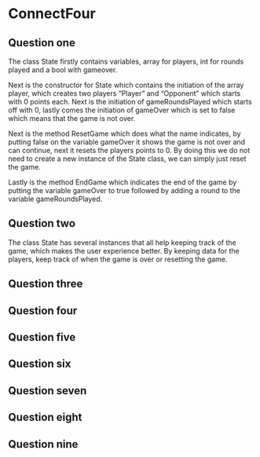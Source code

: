 # ConnectFour

## Question one
The class State firstly contains variables, array for players, int for rounds played and a bool with gameover. 
 
Next is the constructor for State which contains the initiation of the array player, which creates two players 
“Player” and “Opponent” which starts with 0 points each. Next is the initiation of gameRoundsPlayed which starts 
off with 0, lastly comes the initiation of gameOver which is set to false which means that the game is not over. 

Next is the method ResetGame which does what the name indicates, by putting false on the variable gameOver it 
shows the game is not over and can continue, next it resets the players points to 0. By doing this we do not 
need to create a new instance of the State class, we can simply just reset the game. 

Lastly is the method EndGame which indicates the end of the game by putting the variable gameOver to true 
followed by adding a round to the variable gameRoundsPlayed.


## Question two
The class State has several instances that all help keeping track of the game, which makes the user experience better. 
By keeping data for the players, keep track of when the game is over or resetting the game.

## Question three


## Question four

## Question five

## Question six

## Question seven

## Question eight

## Question nine
